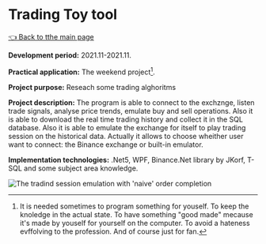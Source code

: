 # Trading Toy tool

[:point_left: Back to tthe main page](../../README.md)

**Development period:** 2021.11-2021.11.

**Practical application:** The weekend project[^1].

**Project purpose:** Reseach some trading alghoritms


**Project description:** 
The program is able to connect to the exchznge, listen trade signals, analyse price trends, emulate buy and sell operations.
Also it is able to download the real time trading history and collect it in the SQL database.
Also it is able to emulate the exchange for itself to play trading session on the historical data.
Actually it allows to choose wheither user want to connect: the Binance exchange or built-in emulator.

**Implementation technologies:** .Net5, WPF, Binance.Net library by JKorf, T-SQL and some subject area knowledge.


![The tradind session emulation with 'naive' order completion](Images/01_TT_RetroGraph.png)

[^1]: It is needed sometimes to program something for youself. To keep the knoledge in the actual state. To have something "good made" mecause it's made by youself for yourself on the computer. To avoid a hateness evffolving to the profession. And of course just for fan.
